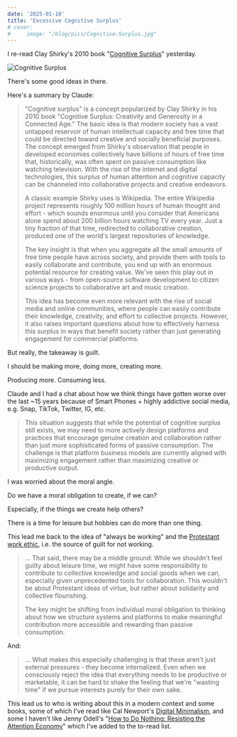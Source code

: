 ```yaml
---
date: '2025-01-10'
title: 'Excessive Cognitive Surplus'
# cover:
#     image: "/blog/pics/Cognitive-Surplus.jpg"
---
```


I re-read Clay Shirky's 2010 book "[Cognitive Surplus](https://www.goodreads.com/book/show/7614793-cognitive-surplus)" yesterday.

![Cognitive Surplus](/blog/pics/Cognitive-Surplus.jpg)

There's some good ideas in there.

Here's a summary by Claude:

> "Cognitive surplus" is a concept popularized by Clay Shirky in his 2010 book "Cognitive Surplus: Creativity and Generosity in a Connected Age." The basic idea is that modern society has a vast untapped reservoir of human intellectual capacity and free time that could be directed toward creative and socially beneficial purposes.
The concept emerged from Shirky's observation that people in developed economies collectively have billions of hours of free time that, historically, was often spent on passive consumption like watching television. With the rise of the internet and digital technologies, this surplus of human attention and cognitive capacity can be channeled into collaborative projects and creative endeavors.
>
> A classic example Shirky uses is Wikipedia. The entire Wikipedia project represents roughly 100 million hours of human thought and effort - which sounds enormous until you consider that Americans alone spend about 200 billion hours watching TV every year. Just a tiny fraction of that time, redirected to collaborative creation, produced one of the world's largest repositories of knowledge.
>
> The key insight is that when you aggregate all the small amounts of free time people have across society, and provide them with tools to easily collaborate and contribute, you end up with an enormous potential resource for creating value. We've seen this play out in various ways - from open-source software development to citizen science projects to collaborative art and music creation.
>
> This idea has become even more relevant with the rise of social media and online communities, where people can easily contribute their knowledge, creativity, and effort to collective projects. However, it also raises important questions about how to effectively harness this surplus in ways that benefit society rather than just generating engagement for commercial platforms.

But really, the takeaway is guilt.

I should be making more, doing more, creating more.

Producing more. Consuming less.

Claude and I had a chat about how we think things have gotten worse over the last ~15 years because of Smart Phones + highly addictive social media, e.g. Snap, TikTok, Twitter, IG, etc.

> This situation suggests that while the potential of cognitive surplus still exists, we may need to more actively design platforms and practices that encourage genuine creation and collaboration rather than just more sophisticated forms of passive consumption. The challenge is that platform business models are currently aligned with maximizing engagement rather than maximizing creative or productive output.

I was worried about the moral angle.

Do we have a moral obligation to create, if we can?

Especially, if the things we create help others?

There is a time for leisure but hobbies can do more than one thing.

This lead me back to the idea of "always be working" and the [Protestant work ethic](https://en.wikipedia.org/wiki/Protestant_work_ethic), i.e. the source of guilt for not working.

> ... That said, there may be a middle ground: While we shouldn't feel guilty about leisure time, we might have some responsibility to contribute to collective knowledge and social goods when we can, especially given unprecedented tools for collaboration. This wouldn't be about Protestant ideas of virtue, but rather about solidarity and collective flourishing.
>
> The key might be shifting from individual moral obligation to thinking about how we structure systems and platforms to make meaningful contribution more accessible and rewarding than passive consumption.

And:

> ... What makes this especially challenging is that these aren't just external pressures - they become internalized. Even when we consciously reject the idea that everything needs to be productive or marketable, it can be hard to shake the feeling that we're "wasting time" if we pursue interests purely for their own sake.

This lead us to who is writing about this in a modern context and some books, some of which I've read like Cal Newport's [Digital Minimalism](https://www.goodreads.com/book/show/40672036-digital-minimalism), and some I haven't like Jenny Odell's "[How to Do Nothing: Resisting the Attention Economy](https://www.goodreads.com/book/show/42771901-how-to-do-nothing)" which I've added to the to-read list.